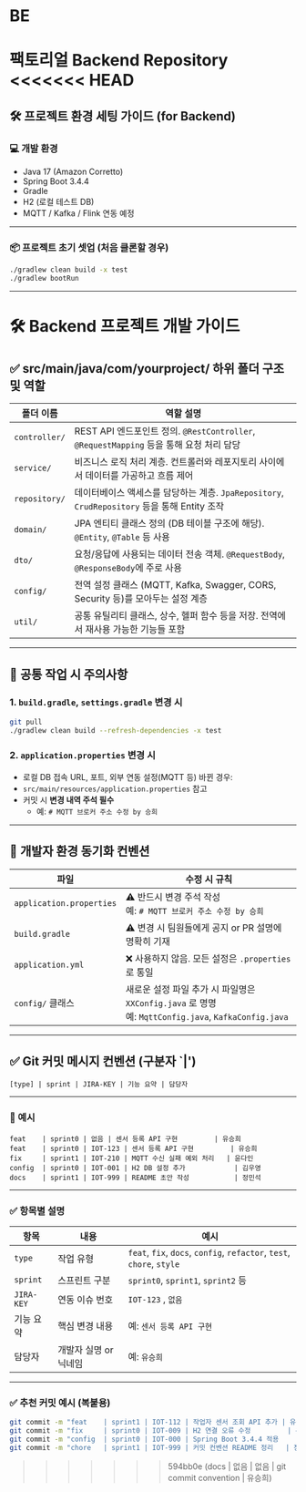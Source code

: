 # BE
팩토리얼 Backend Repository
<<<<<<< HEAD
=======


## 🛠️ 프로젝트 환경 세팅 가이드 (for Backend)

### 💻 개발 환경
- Java 17 (Amazon Corretto)
- Spring Boot 3.4.4
- Gradle
- H2 (로컬 테스트 DB)
- MQTT / Kafka / Flink 연동 예정

---

### 📦 프로젝트 초기 셋업 (처음 클론할 경우)

```bash
./gradlew clean build -x test
./gradlew bootRun
```

---
# 🛠️ Backend 프로젝트 개발 가이드

## ✅ src/main/java/com/yourproject/ 하위 폴더 구조 및 역할

| 폴더 이름     | 역할 설명 |
|--------------|-----------|
| `controller/`| REST API 엔드포인트 정의. `@RestController`, `@RequestMapping` 등을 통해 요청 처리 담당 |
| `service/`   | 비즈니스 로직 처리 계층. 컨트롤러와 레포지토리 사이에서 데이터를 가공하고 흐름 제어 |
| `repository/`| 데이터베이스 액세스를 담당하는 계층. `JpaRepository`, `CrudRepository` 등을 통해 Entity 조작 |
| `domain/`    | JPA 엔티티 클래스 정의 (DB 테이블 구조에 해당). `@Entity`, `@Table` 등 사용 |
| `dto/`       | 요청/응답에 사용되는 데이터 전송 객체. `@RequestBody`, `@ResponseBody`에 주로 사용 |
| `config/`    | 전역 설정 클래스 (MQTT, Kafka, Swagger, CORS, Security 등)를 모아두는 설정 계층 |
| `util/`      | 공통 유틸리티 클래스, 상수, 헬퍼 함수 등을 저장. 전역에서 재사용 가능한 기능들 포함 |

---

## 🔁 공통 작업 시 주의사항

### 1. `build.gradle`, `settings.gradle` 변경 시
```bash
git pull
./gradlew clean build --refresh-dependencies -x test
```

### 2. `application.properties` 변경 시
- 로컬 DB 접속 URL, 포트, 외부 연동 설정(MQTT 등) 바뀐 경우:
- `src/main/resources/application.properties` 참고
- 커밋 시 **변경 내역 주석 필수**
  - 예: `# MQTT 브로커 주소 수정 by 승희`

---

## 🔧 개발자 환경 동기화 컨벤션

| 파일 | 수정 시 규칙 |
|------|--------------|
| `application.properties` | ⚠️ 반드시 변경 주석 작성<br>예: `# MQTT 브로커 주소 수정 by 승희` |
| `build.gradle` | ⚠️ 변경 시 팀원들에게 공지 or PR 설명에 명확히 기재 |
| `application.yml` | ❌ 사용하지 않음. 모든 설정은 `.properties`로 통일 |
| `config/` 클래스 | 새로운 설정 파일 추가 시 파일명은 `XXConfig.java` 로 명명<br>예: `MqttConfig.java`, `KafkaConfig.java` |

---

## ✅ Git 커밋 메시지 컨벤션 (구분자 `|')

```
[type] | sprint | JIRA-KEY | 기능 요약 | 담당자
```

---

### 📌 예시

```
feat    | sprint0 | 없음 | 센서 등록 API 구현         | 유승희
feat    | sprint0 | IOT-123 | 센서 등록 API 구현         | 유승희
fix     | sprint1 | IOT-210 | MQTT 수신 실패 예외 처리   | 윤다인
config  | sprint0 | IOT-001 | H2 DB 설정 추가            | 김우영
docs    | sprint1 | IOT-999 | README 초안 작성           | 정민석
```

---

### ✅ 항목별 설명

| 항목       | 내용                 | 예시                        |
|------------|----------------------|-----------------------------|
| `type`     | 작업 유형            | `feat`, `fix`, `docs`, `config`, `refactor`, `test`, `chore`, `style` |
| `sprint`   | 스프린트 구분        | `sprint0`, `sprint1`, `sprint2` 등 |
| `JIRA-KEY` | 연동 이슈 번호       | `IOT-123`  , `없음`  |
| 기능 요약  | 핵심 변경 내용       | 예: `센서 등록 API 구현`   |
| 담당자     | 개발자 실명 or 닉네임 | 예: `유승희`                |

---

### ✅ 추천 커밋 예시 (복붙용)

```bash
git commit -m "feat    | sprint1 | IOT-112 | 작업자 센서 조회 API 추가 | 유승희"
git commit -m "fix     | sprint0 | IOT-009 | H2 연결 오류 수정         | 윤다인"
git commit -m "config  | sprint0 | IOT-000 | Spring Boot 3.4.4 적용    | 김우영"
git commit -m "chore   | sprint1 | IOT-999 | 커밋 컨벤션 README 정리   | 정민석"
```
>>>>>>> 594bb0e (docs | 없음 | 없음 | git commit convention | 유승희)
